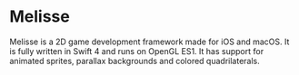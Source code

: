 #  Melisse
Melisse is a 2D game development framework made for iOS and macOS. It is fully written in Swift 4 and runs on OpenGL ES1. It has support for animated sprites, parallax backgrounds and colored quadrilaterals.

